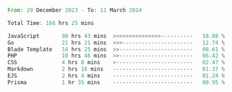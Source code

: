 
<!--START_SECTION:waka-->

```rust
From: 29 December 2023 - To: 11 March 2024

Total Time: 166 hrs 25 mins

JavaScript       98 hrs 43 mins  >>>>>>>>>>>>>>>----------   58.88 %
Go               21 hrs 21 mins  >>>----------------------   12.74 %
Blade Template   14 hrs 25 mins  >>-----------------------   08.61 %
PHP              10 hrs 46 mins  >>-----------------------   06.42 %
CSS              4 hrs 8 mins    >------------------------   02.47 %
Markdown         2 hrs 18 mins   -------------------------   01.37 %
EJS              2 hrs 4 mins    -------------------------   01.24 %
Prisma           1 hr 35 mins    -------------------------   00.95 %
```

<!--END_SECTION:waka-->
<!---
Abedmuh/Abedmuh is a ✨ special ✨ repository because its `README.md` (this file) appears on your GitHub profile.
You can click the Preview link to take a look at your changes.
--->
